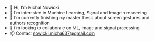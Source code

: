 - 👋 Hi, I’m Michal Nowicki
- 👀 I’m interested in Machine Learning, Signal and Image p roseccing
- 🌱 I’m currently finishing my master thesis about screen gestures and authors recognition
- 💞️ I’m looking to collaborate on ML, image and signal processing
- 📫 Contact nowicki.micha637@gmail.com

<!---
nowickimichal/nowickimichal is a ✨ special ✨ repository because its `README.md` (this file) appears on your GitHub profile.
You can click the Preview link to take a look at your changes.
--->
